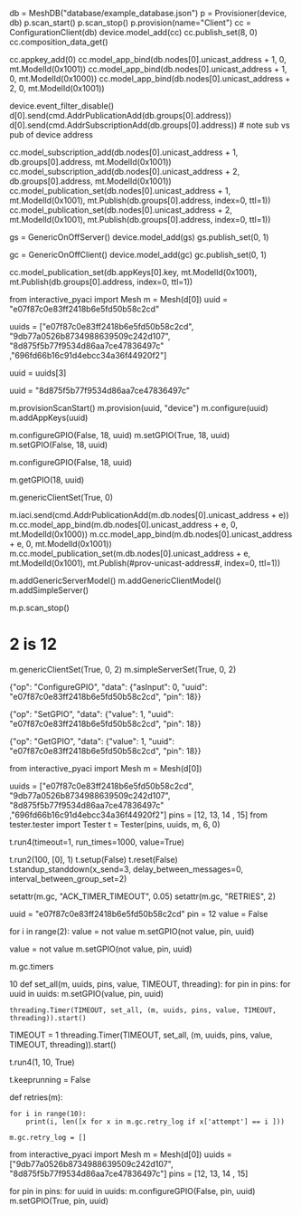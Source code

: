 db = MeshDB("database/example_database.json")
p = Provisioner(device, db)
p.scan_start()
p.scan_stop()
p.provision(name="Client")
cc = ConfigurationClient(db)
device.model_add(cc)
cc.publish_set(8, 0)
cc.composition_data_get()

cc.appkey_add(0)
cc.model_app_bind(db.nodes[0].unicast_address + 1, 0, mt.ModelId(0x1001))
cc.model_app_bind(db.nodes[0].unicast_address + 1, 0, mt.ModelId(0x1000))
cc.model_app_bind(db.nodes[0].unicast_address + 2, 0, mt.ModelId(0x1001))

device.event_filter_disable()
d[0].send(cmd.AddrPublicationAdd(db.groups[0].address))
d[0].send(cmd.AddrSubscriptionAdd(db.groups[0].address)) # note sub vs pub of device address

cc.model_subscription_add(db.nodes[0].unicast_address + 1, db.groups[0].address, mt.ModelId(0x1001))
cc.model_subscription_add(db.nodes[0].unicast_address + 2, db.groups[0].address, mt.ModelId(0x1001))
cc.model_publication_set(db.nodes[0].unicast_address + 1, mt.ModelId(0x1001), mt.Publish(db.groups[0].address, index=0, ttl=1))
cc.model_publication_set(db.nodes[0].unicast_address + 2, mt.ModelId(0x1001), mt.Publish(db.groups[0].address, index=0, ttl=1))


gs = GenericOnOffServer()
device.model_add(gs)
gs.publish_set(0, 1)


gc = GenericOnOffClient()
device.model_add(gc)
gc.publish_set(0, 1)


cc.model_publication_set(db.appKeys[0].key, mt.ModelId(0x1001), mt.Publish(db.groups[0].address, index=0, ttl=1))


<!--  -->

from interactive_pyaci import Mesh
m = Mesh(d[0])
uuid = "e07f87c0e83ff2418b6e5fd50b58c2cd"

uuids = ["e07f87c0e83ff2418b6e5fd50b58c2cd", "9db77a0526b8734988639509c242d107", "8d875f5b77f9534d86aa7ce47836497c" ,"696fd66b16c91d4ebcc34a36f44920f2"]

uuid = uuids[3]

uuid = "8d875f5b77f9534d86aa7ce47836497c"

m.provisionScanStart()
m.provision(uuid, "device")
m.configure(uuid)
m.addAppKeys(uuid)


<!-- set as output -->
m.configureGPIO(False, 18, uuid)
m.setGPIO(True, 18, uuid)
m.setGPIO(False, 18, uuid)

<!-- set as input -->
m.configureGPIO(False, 18, uuid)

<!-- get -->
m.getGPIO(18, uuid)

<!-- m.addModels() -->
m.genericClientSet(True, 0)

m.iaci.send(cmd.AddrPublicationAdd(m.db.nodes[0].unicast_address + e))
m.cc.model_app_bind(m.db.nodes[0].unicast_address + e, 0, mt.ModelId(0x1000))
m.cc.model_app_bind(m.db.nodes[0].unicast_address + e, 0, mt.ModelId(0x1001))
m.cc.model_publication_set(m.db.nodes[0].unicast_address + e, mt.ModelId(0x1001), mt.Publish(#prov-unicast-address#, index=0, ttl=1))

m.addGenericServerModel()
m.addGenericClientModel()
m.addSimpleServer()

m.p.scan_stop()

# 2 is 12
m.genericClientSet(True, 0, 2)
m.simpleServerSet(True, 0, 2)

{"op": "ConfigureGPIO", "data": {"asInput": 0, "uuid": "e07f87c0e83ff2418b6e5fd50b58c2cd", "pin": 18}}

{"op": "SetGPIO", "data": {"value": 1, "uuid": "e07f87c0e83ff2418b6e5fd50b58c2cd", "pin": 18}}

{"op": "GetGPIO", "data": {"value": 1, "uuid": "e07f87c0e83ff2418b6e5fd50b58c2cd", "pin": 18}}


<!-- TEST -->
from interactive_pyaci import Mesh
m = Mesh(d[0])

uuids = ["e07f87c0e83ff2418b6e5fd50b58c2cd", "9db77a0526b8734988639509c242d107", "8d875f5b77f9534d86aa7ce47836497c" ,"696fd66b16c91d4ebcc34a36f44920f2"]
pins = [12, 13, 14 , 15]
from tester.tester import Tester
t = Tester(pins, uuids, m, 6, 0)

t.run4(timeout=1, run_times=1000, value=True)

t.run2(100, [0], 1)
t.setup(False)
t.reset(False)
t.standup_standdown(x_send=3, delay_between_messages=0, interval_between_group_set=2)

setattr(m.gc, "ACK_TIMER_TIMEOUT", 0.05)
setattr(m.gc, "RETRIES", 2)


uuid = "e07f87c0e83ff2418b6e5fd50b58c2cd"
pin = 12
value = False


for i in range(2):
    value = not value
    m.setGPIO(not value, pin, uuid)


value = not value
m.setGPIO(not value, pin, uuid)

m.gc.timers



 10
def set_all(m, uuids, pins, value, TIMEOUT, threading):
    for pin in pins: 
        for uuid in uuids: 
            m.setGPIO(value, pin, uuid)
    
    threading.Timer(TIMEOUT, set_all, (m, uuids, pins, value, TIMEOUT, threading)).start()

TIMEOUT = 1
threading.Timer(TIMEOUT, set_all, (m, uuids, pins, value, TIMEOUT, threading)).start()


t.run4(1, 10, True)

t.keeprunning = False

def retries(m):

    for i in range(10):
        print(i, len([x for x in m.gc.retry_log if x['attempt'] == i ]))

    m.gc.retry_log = []




<!-- LG STACKS -->

from interactive_pyaci import Mesh
m = Mesh(d[0])
uuids = ["9db77a0526b8734988639509c242d107", "8d875f5b77f9534d86aa7ce47836497c"]
pins = [12, 13, 14 , 15]


for pin in pins:
    for uuid in uuids:
        m.configureGPIO(False, pin, uuid)
        m.setGPIO(True, pin, uuid)
    
